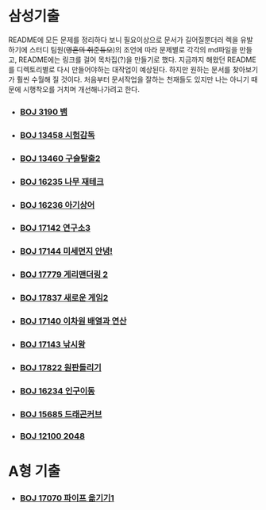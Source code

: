 # 삼성기출

README에 모든 문제를 정리하다 보니 필요이상으로 문서가 길어질뿐더러 렉을 유발하기에 스터디 팀원(~~영혼의 취준듀오~~)의 조언에 따라 문제별로 각각의 md파일을 만들고, README에는 링크를 걸어 목차집(?)을 만들기로 했다. 지금까지 해왔던 README를 디렉토리별로 다시 만들어야하는 대작업이 예상된다. 하지만 원하는 문서를 찾아보기가 훨씬 수월해 질 것이다. 처음부터 문서작업을 잘하는 천재들도 있지만 나는 아니기 때문에 시행착오를 거치며 개선해나가려고 한다. 



- ### [BOJ 3190 뱀](https://github.com/jungtaeyong/SWEA_A/blob/master/SW%20Expert%20Academy/삼성기출/beakjoon%203190%20뱀.md)

- ### [BOJ 13458 시험감독](https://github.com/jungtaeyong/SWEA_A/blob/master/SW%20Expert%20Academy/삼성기출/beakjoon%2013458%20시험%20감독.md)

- ### [BOJ 13460 구슬탈출2](https://github.com/jungtaeyong/SWEA_A/blob/master/SW%20Expert%20Academy/삼성기출/beakjoon%2013460%20구슬탈출2.md) 

- ### [BOJ 16235 나무 재테크](https://github.com/jungtaeyong/SWEA_A/blob/master/SW%20Expert%20Academy/삼성기출/beakjoon%2016235%20나무%20재테크.md) 

- ### [BOJ 16236 아기상어](https://github.com/jungtaeyong/SWEA_A/blob/master/SW%20Expert%20Academy/삼성기출/beakjoon%2016236%20아기상어.md) 

- ### [BOJ 17142 연구소3](https://github.com/jungtaeyong/SWEA_A/blob/master/SW%20Expert%20Academy/삼성기출/beakjoon%2017142%20연구소3.md) 

- ### [BOJ 17144 미세먼지 안녕!](https://github.com/jungtaeyong/SWEA_A/blob/master/SW%20Expert%20Academy/삼성기출/beakjoon%2017144%20미세먼지%20안녕!.md) 

- ### [BOJ 17779 게리맨더링 2](https://github.com/jungtaeyong/SWEA_A/blob/master/SW%20Expert%20Academy/삼성기출/beakjoon%2017779%20게리맨더링%202.cpp) 

- ### [BOJ 17837 새로운 게임2](https://github.com/jungtaeyong/SWEA_A/blob/master/SW%20Expert%20Academy/삼성기출/beakjoon%2017837%20새로운%20게임2.md) 

- ### [BOJ 17140 이차원 배열과 연산](https://github.com/jungtaeyong/SWEA_A/blob/master/SW%20Expert%20Academy/삼성기출/beakjoon%2017140%20이차원%20배열과%20연산.md) 

- ### [BOJ 17143 낚시왕](https://github.com/jungtaeyong/SWEA_A/blob/master/SW%20Expert%20Academy/삼성기출/beakjoon%2017143%20낚시왕.md)

- ### [BOJ 17822 원판돌리기](https://github.com/jungtaeyong/SWEA_A/blob/master/SW%20Expert%20Academy/삼성기출/beakjoon%2017822%20원판돌리기.md)

- ### [BOJ 16234 인구이동](https://github.com/jungtaeyong/SWEA_A/blob/master/SW%20Expert%20Academy/삼성기출/beakjoon%2016234%20인구이동.md)

- ### [BOJ 15685 드래곤커브](https://github.com/jungtaeyong/SWEA_A/blob/master/SW%20Expert%20Academy/삼성기출/beakjoon%2015685%20드래곤커브.md)

- ### [BOJ 12100 2048](https://github.com/jungtaeyong/SWEA_A/blob/master/SW%20Expert%20Academy/삼성기출/beakjoon%2012100%202048.md)





# A형 기출



- ### [BOJ 17070 파이프 옮기기1](https://github.com/jungtaeyong/SWEA_A/blob/master/SW%20Expert%20Academy/삼성기출/beakjoon%2017070%20파이프%20옮기기1.md)

  

